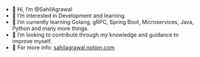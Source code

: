 - 👋 Hi, I’m @SahilAgrawal
- 👀 I’m interested in Development and learning.
- 🌱 I’m currently learning Golang, gRPC, Spring Boot, Microservices, Java, Python and many more things.
- 💞️ I’m looking to contribute through my knowledge and guidance to improve myself.
- 🔗 For more info: [sahilagrawal.notion.com](https://sahilagrawal.notion.site/Sahil-Agrawal-058dc59699df449ab27055ff2441b573)
